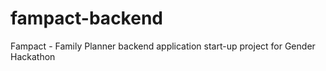 # fampact-backend
Fampact - Family Planner backend application start-up project for Gender Hackathon

